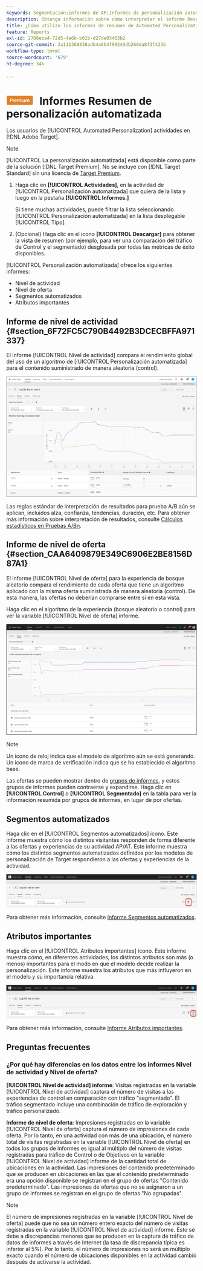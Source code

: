 ```yaml
---
keywords: Segmentación;informes de AP;informes de personalización automatizada;informe de nivel de actividad;informe de nivel de oferta;informe de detalle de oferta;faq
description: Obtenga información sobre cómo interpretar el informe Resumen de Automated Personalization en Adobe Target. Desde este informe puede cambiar a los informes Segmentos automatizados y Atributos importantes.
title: ¿Cómo utilizo los informes de resumen de Automated Personalization?
feature: Reports
exl-id: 2708eba4-72d5-4e6b-b01b-d27de03463b2
source-git-commit: 3a11b368838adb4a6b4f99249db260da8f3f423b
workflow-type: tm+mt
source-wordcount: '679'
ht-degree: 34%

---
```


# ![PREMIUM](/help/main/assets/premium.png) Informes Resumen de personalización automatizada

Los usuarios de [!UICONTROL Automated Personalization] actividades en [!DNL Adobe Target].

>[!NOTE]
>
>[!UICONTROL La personalización automatizada] está disponible como parte de la solución [!DNL Target Premium]. No se incluye con [!DNL Target Standard] sin una licencia de [Target Premium](/help/main/c-intro/intro.md#premium).

1. Haga clic en **[!UICONTROL Actividades]**, en la actividad de [!UICONTROL Personalización automatizada] que quiera de la lista y luego en la pestaña **[!UICONTROL Informes.]**

   Si tiene muchas actividades, puede filtrar la lista seleccionando [!UICONTROL Personalización automatizada] en la lista desplegable [!UICONTROL Tipo].

1. (Opcional) Haga clic en el icono **[!UICONTROL Descargar]** para obtener la vista de resumen (por ejemplo, para ver una comparación del tráfico de Control y el segmentado) desglosada por todas las métricas de éxito disponibles.

[!UICONTROL Personalización automatizada] ofrece los siguientes informes:

* Nivel de actividad
* Nivel de oferta
* Segmentos automatizados
* Atributos importantes

## Informe de nivel de actividad {#section_6F72FC5C790B4492B3DCECBFFA971337}

El informe [!UICONTROL Nivel de actividad] compara el rendimiento global del uso de un algoritmo de [!UICONTROL Personalización automatizada] para el contenido suministrado de manera aleatoria (control).

![Informe Nivel de actividad  ](/help/main/c-reports/assets/box_plot_ap.png)

Las reglas estándar de interpretación de resultados para prueba A/B aún se aplican, incluidos alza, confianza, tendencias, duración, etc. Para obtener más información sobre interpretación de resultados, consulte   [Cálculos estadísticos en Pruebas A/Bn](/help/main/c-reports/statistical-methodology/statistical-calculations.md).

## Informe de nivel de oferta {#section_CAA6409879E349C6906E2BE8156D87A1}

El informe [!UICONTROL Nivel de oferta] para la experiencia de bosque aleatorio compara el rendimiento de cada oferta que tiene un algoritmo aplicado con la misma oferta suministrada de manera aleatoria (control). De esta manera, las ofertas no deberían comprarse entre sí en esta vista.

Haga clic en el algoritmo de la experiencia (bosque aleatorio o control) para ver la variable [!UICONTROL Nivel de oferta] informe.

![Informe de nivel de oferta en Adobe Target](/help/main/c-reports/assets/ap_OfferLevelRpt.png)

>[!NOTE]
>
>Un icono de reloj indica que el modelo de algoritmo aún se está generando. Un icono de marca de verificación indica que se ha establecido el algoritmo base.

Las ofertas se pueden mostrar dentro de [grupos de informes](/help/main/c-activities/t-automated-personalization/offer-reporting-groups-in-automated-personalization.md), y estos grupos de informes pueden contraerse y expandirse. Haga clic en **[!UICONTROL Control]** o **[!UICONTROL Segmentado]** en la tabla para ver la información resumida por grupos de informes, en lugar de por ofertas.

## Segmentos automatizados

Haga clic en el [!UICONTROL Segmentos automatizados] icono. Este informe muestra cómo los distintos visitantes responden de forma diferente a las ofertas y experiencias de su actividad AP/AT. Este informe muestra cómo los distintos segmentos automatizados definidos por los modelos de personalización de Target respondieron a las ofertas y experiencias de la actividad.

![Icono de segmentos automatizados](/help/main/c-reports/assets/icon-automated-sements-ap.png)

Para obtener más información, consulte [Informe Segmentos automatizados](/help/main/c-reports/c-personalization-insights-reports/automated-segments-report.md).

## Atributos importantes

Haga clic en el [!UICONTROL Atributos importantes] icono. Este informe muestra cómo, en diferentes actividades, los distintos atributos son más (o menos) importantes para el modo en que el modelo decide realizar la personalización. Este informe muestra los atributos que más influyeron en el modelo y su importancia relativa.

![Icono Atributos importantes](/help/main/c-reports/assets/icon-important-attributes-ap.png)

Para obtener más información, consulte [Informe Atributos importantes](/help/main/c-reports/c-personalization-insights-reports/important-attributes-report.md).

## Preguntas frecuentes

### ¿Por qué hay diferencias en los datos entre los informes Nivel de actividad y Nivel de oferta?

**[!UICONTROL Nivel de actividad] informe**: Visitas registradas en la variable [!UICONTROL Nivel de actividad] captura el número de visitas a las experiencias de control en comparación con tráfico &quot;segmentado&quot;. El tráfico segmentado incluye una combinación de tráfico de exploración y tráfico personalizado.

**Informe de nivel de oferta**: Impresiones registradas en la variable [!UICONTROL Nivel de oferta] captura el número de impresiones de cada oferta. Por lo tanto, en una actividad con más de una ubicación, el número total de visitas registradas en la variable [!UICONTROL Nivel de oferta] en todos los grupos de informes es igual al múltiplo del número de visitas registradas para tráfico de Control o de Objetivos en la variable [!UICONTROL Nivel de actividad] informe de la cantidad total de ubicaciones en la actividad. Las impresiones del contenido predeterminado que se producen en ubicaciones en las que el contenido predeterminado era una opción disponible se registran en el grupo de ofertas &quot;Contenido predeterminado&quot;. Las impresiones de ofertas que no se asignaron a un grupo de informes se registran en el grupo de ofertas &quot;No agrupadas&quot;.

>[!NOTE]
>
>El número de impresiones registradas en la variable [!UICONTROL Nivel de oferta] puede que no sea un número entero exacto del número de visitas registradas en la variable [!UICONTROL Nivel de actividad] informe. Esto se debe a discrepancias menores que se producen en la captura de tráfico de datos de informes a través de Internet (la tasa de discrepancia típica es inferior al 5%). Por lo tanto, el número de impresiones no será un múltiplo exacto cuando el número de ubicaciones disponibles en la actividad cambió después de activarse la actividad.
